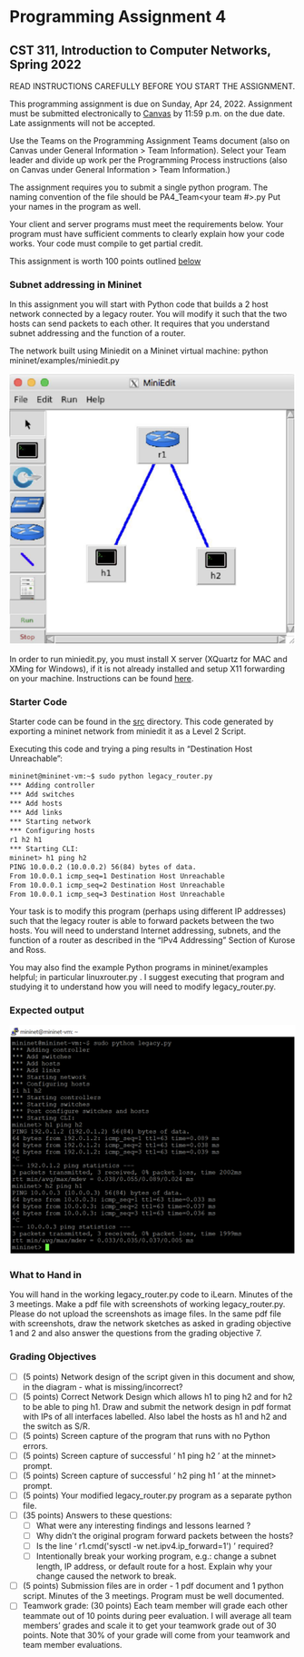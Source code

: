 # Programming Assignment 4
## CST 311, Introduction to Computer Networks, Spring 2022
READ INSTRUCTIONS CAREFULLY BEFORE YOU START THE ASSIGNMENT.

This programming assignment is due on Sunday, Apr 24, 2022.
Assignment must be submitted electronically to [Canvas](https://csumb.instructure.com/) by 11:59 p.m. on the due date.  
Late assignments will not be accepted.

Use the Teams on the Programming Assignment Teams document (also on Canvas under General Information > Team Information).
Select your Team leader and divide up work per the Programming Process instructions (also on Canvas under General Information > Team Information.)


The assignment requires you to submit a single python program. 
The naming convention of the file should be PA4_Team<your team #>.py
Put your names in the program as well. 

Your client and server programs must meet the requirements below. 
Your program must have sufficient comments to clearly explain how your code works.
Your code must compile to get partial credit.

This assignment is worth 100 points outlined [below](#grading-objectives)

### Subnet addressing in Mininet

In this assignment you will start with Python code that builds a 2 host network connected by a legacy router.
You will modify it such that the two hosts can send packets to each other. 
It requires that you understand subnet addressing and the function of a router.

The network built using Miniedit on a Mininet virtual machine:
python mininet/examples/miniedit.py

<img src="imgs/miniedit.png" alt="miniedit screenshot" width="600">

In order to run miniedit.py, you must install X server (XQuartz for MAC and XMing for Windows), if it is not already installed and setup X11 forwarding on your machine.
Instructions can be found [here](https://uisapp2.iu.edu/confluence-prd/pages/viewpage.action?pageId=280461906).


### Starter Code

Starter code can be found in the [src](src) directory.
This code generated by exporting a mininet network from miniedit it as a Level 2 Script.

Executing this code and trying a ping results in “Destination Host Unreachable”:

```shell
mininet@mininet-vm:~$ sudo python legacy_router.py
*** Adding controller
*** Add switches
*** Add hosts
*** Add links
*** Starting network
*** Configuring hosts
r1 h2 h1
*** Starting CLI:
mininet> h1 ping h2
PING 10.0.0.2 (10.0.0.2) 56(84) bytes of data.
From 10.0.0.1 icmp_seq=1 Destination Host Unreachable
From 10.0.0.1 icmp_seq=2 Destination Host Unreachable
From 10.0.0.1 icmp_seq=3 Destination Host Unreachable
```

Your task is to modify this program (perhaps using different IP addresses) such that the legacy  router is able to forward packets between the two hosts.
You will need to understand Internet addressing, subnets, and the function of a router as described in the “IPv4 Addressing” Section of Kurose and Ross. 

You may also find the example Python programs in mininet/examples helpful; in particular linuxrouter.py .
I suggest executing that program and studying it to understand how you will need to modify legacy_router.py.

### Expected output

<img src="imgs/output.png" alt="screenshot of successful run">

### What to Hand in
You will hand in the working legacy_router.py  code to iLearn.
Minutes of the 3 meetings.
Make a pdf file with screenshots of working legacy_router.py. Please do not upload the screenshots as image files.
In the same pdf file with screenshots, draw the network sketches as asked in grading objective 1 and 2 and also answer the questions from the grading objective 7.

### Grading Objectives
- [ ] (5 points) Network design of the script given in this document and show, in the diagram - what is missing/incorrect?
- [ ] (5 points) Correct Network Design which allows h1 to ping h2 and for h2 to be able to ping h1. Draw and submit the network design in pdf format with IPs of all interfaces labelled. Also label the hosts as h1 and h2 and the switch as S/R.
- [ ] (5 points) Screen capture of the program that runs with no Python errors.
- [ ] (5 points) Screen capture of successful ‘ h1 ping h2 ’ at the minnet> prompt.
- [ ] (5 points) Screen capture of successful ‘ h2 ping h1 ’ at the minnet> prompt.
- [ ] (5 points) Your modified legacy_router.py program as a separate python file.
- [ ] (35 points) Answers to these questions:
  - [ ] What were any interesting findings and lessons learned ?
  - [ ] Why didn’t the original program forward packets between the hosts?
  - [ ] Is the line ‘ r1.cmd('sysctl -w net.ipv4.ip_forward=1') ’ required?
  - [ ] Intentionally break your working program, e.g.: change a subnet length, IP address, or default route for a host. Explain why your change caused the network to break.
- [ ] (5 points) Submission files are in order - 1 pdf document and 1 python script. Minutes of the 3 meetings. Program must be well documented.
- [ ] Teamwork grade: (30 points) Each team member will grade each other teammate out of 10 points during peer evaluation. I will average all team members’ grades and scale it to get your teamwork grade out of 30 points. Note that 30% of your grade will come from your teamwork and team member evaluations.

